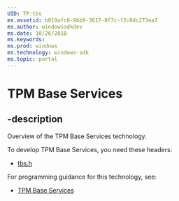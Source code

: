 ```yaml
---
UID: TP:tbs
ms.assetid: b019afc6-9bb9-3617-8f7c-f2c8dc273ea7
ms.author: windowssdkdev
ms.date: 10/26/2018
ms.keywords: 
ms.prod: windows
ms.technology: windows-sdk
ms.topic: portal
---
```


# TPM Base Services

## -description

Overview of the TPM Base Services technology.

To develop TPM Base Services, you need these headers:

 * [tbs.h](../tbs/index.md)

For programming guidance for this technology, see:
* [TPM Base Services](/windows/desktop/tbs)

